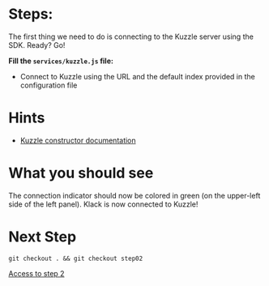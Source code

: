 # Steps:

The first thing we need to do is connecting to the Kuzzle server using the SDK. Ready? Go!

**Fill the `services/kuzzle.js` file:**
* Connect to Kuzzle using the URL and the default index provided in the configuration file

# Hints

* [Kuzzle constructor documentation](http://kuzzleio.github.io/sdk-documentation/#constructors)

# What you should see

The connection indicator should now be colored in green (on the upper-left side of the left panel). Klack is now connected to Kuzzle!

# Next Step

```
git checkout . && git checkout step02
```

[Access to step 2](./step02.md)
